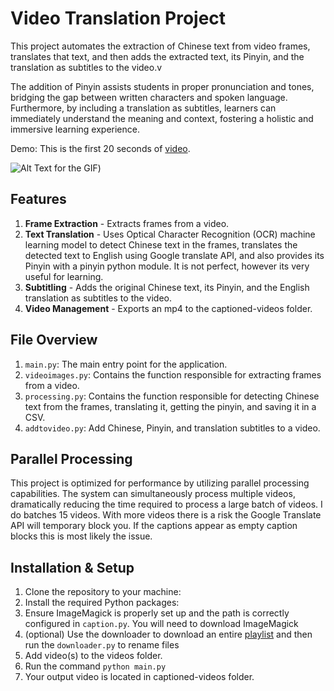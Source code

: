 # Video Translation Project

This project automates the extraction of Chinese text from video frames, translates that text, and then adds the extracted text, its Pinyin, and the translation as subtitles to the video.v

The addition of Pinyin assists students in proper pronunciation and tones, bridging the gap between written characters and spoken language. Furthermore, by including a translation as subtitles, learners can immediately understand the meaning and context, fostering a holistic and immersive learning experience.

Demo: This is the first 20 seconds of [video](https://www.youtube.com/watch?v=ns4hTp7mdco&list=PLCxAtDkpA3f_s1q3rhRVEPnWX1o2utFk1).

![Alt Text for the GIF](https://media.giphy.com/media/v1.Y2lkPTc5MGI3NjExNnFkM2oyZDJmdmxxbXkya3F6cHNqYWp5OWcwMzJhb25ra2g3cDhucCZlcD12MV9pbnRlcm5hbF9naWZfYnlfaWQmY3Q9Zw/ioj9acS6io2ynIA6Ub/giphy-downsized-large.gif))

## Features

1. **Frame Extraction** - Extracts frames from a video.
2. **Text Translation** - Uses Optical Character Recognition (OCR) machine learning model to detect Chinese text in the frames, translates the detected text to English using Google translate API, and also provides its Pinyin with a pinyin python module. It is not perfect, however its very useful for learning.
3. **Subtitling** - Adds the original Chinese text, its Pinyin, and the English translation as subtitles to the video.
4. **Video Management** - Exports an mp4 to the captioned-videos folder.


## File Overview

1. `main.py`: The main entry point for the application.
2. `videoimages.py`: Contains the function responsible for extracting frames from a video.
3. `processing.py`: Contains the function responsible for detecting Chinese text from the frames, translating it, getting the pinyin, and saving it in a CSV.
4. `addtovideo.py`: Add Chinese, Pinyin, and translation subtitles to a video.

## Parallel Processing

This project is optimized for performance by utilizing parallel processing capabilities. The system can simultaneously process multiple videos, dramatically reducing the time required to process a large batch of videos. I do batches 15 videos. With more videos there is a risk the Google Translate API will temporary block you. If the captions appear as empty caption blocks this is most likely the issue.


## Installation & Setup
1. Clone the repository to your machine:
2. Install the required Python packages:
3. Ensure ImageMagick is properly set up and the path is correctly configured in `caption.py`. You will need to download ImageMagick
4. (optional) Use the downloader to download an entire [playlist](https://www.youtube.com/playlist?list=PLCxAtDkpA3f8KxzGJKhv1AKaP5TEgvvyJ) and then run the `downloader.py` to rename files
5. Add video(s) to the videos folder.
6. Run the command
   ```python main.py```
7. Your output video is located in captioned-videos folder.
